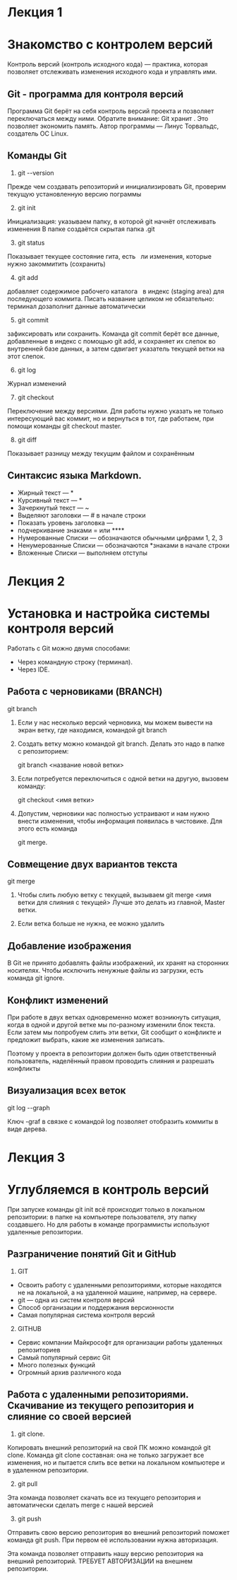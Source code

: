 #  Лекция 1
# Знакомство с контролем версий

Контроль версий (контроль исходного кода) — практика, которая позволяет отслеживать
изменения исходного кода и управлять ими.

## Git - программа для контроля версий

Программа Git берёт на себя контроль версий
проекта и позволяет переключаться между
ними. Обратите внимание: Git хранит
. Это позволяет
экономить память. Автор программы — Линус
Торвальдс, создатель ОС Linux.

## Команды Git

1. git --version 

Прежде чем создавать репозиторий и инициализировать Git, проверим текущую установленную
версию пограммы

2.  git init

Инициализация: указываем папку, в которой
git начнёт отслеживать изменения
В папке создаётся скрытая папка .git

3. git status

Показывает текущее состояние гита, есть  
ли изменения, которые нужно закоммитить
(сохранить)

4. git add

добавляет содержимое рабочего каталога  
в индекс (staging area) для последующего коммита.  Писать название целиком не обязательно: терминал дозаполнит данные автоматически

5. git commit

зафиксировать или сохранить. 
Команда git commit берёт все данные, добавленные в индекс с помощью git add, и сохраняет их
слепок во внутренней базе данных, а затем сдвигает указатель текущей ветки на этот слепок.

6.  git log 

Журнал изменений

7. git checkout

Переключение между версиями.
Для работы нужно указать не только
интересующий вас коммит, но и вернуться 
в тот, где работаем, при помощи команды 
git checkout master.

8.  git diff 

Показывает разницу между текущим файлом
и сохранённым

## Синтаксис языка Markdown. 

- Жирный текст — *
- Курсивный текст — *
- Зачеркнутый текст — ~
- Выделяют заголовки — # в начале строки
- Показать уровень заголовка —
- подчеркивание знаками = или ****
- Нумерованные Списки — обозначаются
обычными цифрами 1, 2, 3
- Ненумерованные Списки — обозначаются
*знаками в начале строки
- Вложенные Списки — выполняем отступы

# Лекция 2
#  Установка и настройка системы контроля версий

Работать с Git можно двумя способами:

- Через командную строку (терминал).
- Через IDE.

## Работа с черновиками (BRANCH)

 git branch

1. Если у нас несколько версий черновика, мы
можем вывести на экран ветку, где находимся,
командой git branch

2. Создать ветку можно командой git branch.
Делать это надо в папке с репозиторием: 

    git branch <название новой ветки>

3. Если потребуется переключиться с одной ветки
на другую, вызовем команду:

    git checkout <имя ветки>

4. Допустим, черновики нас полностью устраивают и нам нужно внести изменения, чтобы
информация появилась в чистовике. 
Для этого есть команда

     git merge.

## Совмещение двух вариантов текста

git merge

1. Чтобы слить любую ветку с текущей, вызываем
git merge <имя ветки для слияния с текущей>
Лучше это делать из главной, Master  ветки. 

2. Если ветка больше не нужна, ее можно удалить

## Добавление изображения

В Git не принято добавлять файлы
изображений, их хранят на сторонних
носителях. Чтобы исключить ненужные файлы
из загрузки, есть команда git ignore.

## Конфликт изменений

При работе в двух ветках одновременно может
возникнуть ситуация, когда в одной и другой
ветке мы по-разному изменили блок текста.
Если затем мы попробуем слить эти ветки, Git
сообщит о конфликте и предложит выбрать,
какие же изменения записать. 

Поэтому у проекта в репозитории должен быть один
ответственный пользователь, наделённый правом проводить
слияния и разрешать конфликты

## Визуализация всех веток

git log --graph

Ключ -graf в связке с командой log позволяет отобразить коммиты в виде дерева.

# Лекция 3
# Углубляемся в контроль версий

При запуске команды git init всё происходит только в локальном репозитории: в папке на
компьютере пользователя, эту папку создавшего. Но для работы в команде программисты
используют удаленные репозитории.

## Разграничение понятий Git и GitHub

1. GIT
- Освоить работу с удаленными
репозиториями, которые находятся
не на локальной, а на удаленной машине,
например, на сервере.
- git — одна из систем контроля версий
- Способ организации и поддержания
версионности
- Самая популярная система контроля версий

2. GITHUB
- Сервис компании Майкрософт для
организации работы удаленных
репозиториев
- Самый популярный сервис Git
- Много полезных функций
- Огромный архив различного кода

## Работа с удаленными репозиториями. Скачивание из текущего репозитория и слияние со своей версией

1.  git clone.

Копировать внешний репозиторий на свой ПК можно командой git clone. Команда git clone составная: она не только
загружает все изменения, но и пытается слить 
все ветки на локальном компьютере и в
удаленном репозитории.

2. git pull 

Эта команда позволяет скачать все 
из текущего репозитория и автоматически
сделать merge с нашей версией

3. git push

Отправить свою версию репозитория во
внешний репозиторий поможет команда git
push. При первом её использовании нужна
авторизация.

Эта команда позволяет отправить нашу
версию репозитория на внешний
репозиторий. ТРЕБУЕТ АВТОРИЗАЦИИ 
на внешнем репозитории.







